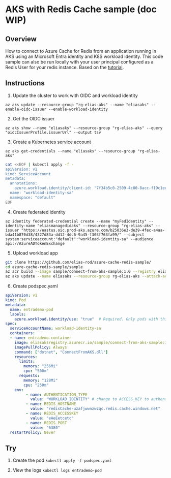 # AKS with Redis Cache sample (doc WIP)

## Overview
How to connect to Azure Cache for Redis from an application running in AKS using an Microsoft Entra identity and K8S workload identity. This code sample can also be run locally with your user principal configured as a Redis User for your redis instance. Based on the [tutorial](https://docs.microsoft.com/azure/azure-cache-for-redis/cache-tutorial-aks-get-started).

## Instructions
1. Update the cluster to work with OIDC and workload identity

`az aks update --resource-group "rg-elias-aks" --name "eliasaks" --enable-oidc-issuer --enable-workload-identity`

2. Get the OIDC issuer

`az aks show --name "eliasaks" --resource-group "rg-elias-aks" --query "oidcIssuerProfile.issuerUrl" --output tsv`

3. Create a Kubernetes service account

`az aks get-credentials --name "eliasaks" --resource-group "rg-elias-aks"`

```bash
cat <<EOF | kubectl apply -f -
apiVersion: v1
kind: ServiceAccount
metadata:
  annotations:
    azure.workload.identity/client-id: "7f34b5c0-2509-4c80-8acc-f19c1eea34b4"
  name: "workload-identity-sa"
  namespace: "default"
EOF
```

4. Create federated identity

`az identity federated-credential create --name "myFedIdentity" --identity-name "eliasmanagedidaks" --resource-group "rg-elias-aks" --issuer "https://eastus.oic.prod-aks.azure.com/b25036e3-de39-4fec-a4aa-bda41b870d38/4327d83a-dd12-4dc6-9a45-f303f763fa99/" --subject system:serviceaccount:"default":"workload-identity-sa" --audience api://AzureADTokenExchange`

5. Upload workload app
```bash
git clone https://github.com/elias-rod/azure-cache-redis-sample/
cd azure-cache-redis-sample/sample
az acr build --image sample/connect-from-aks-sample:1.0 --registry eliasaksregistry --file Dockerfile .
az aks update --name eliasaks --resource-group rg-elias-aks --attach-acr eliasaksregistry
```

6. Create podspec.yaml
```yaml
apiVersion: v1
kind: Pod
metadata:
  name: entrademo-pod
  labels:
    azure.workload.identity/use: "true"  # Required. Only pods with this label can use workload identity.
spec:
  serviceAccountName: workload-identity-sa
  containers:
  - name: entrademo-container
    image: eliasaksregistry.azurecr.io/sample/connect-from-aks-sample:1.0
    imagePullPolicy: Always
    command: ["dotnet", "ConnectFromAKS.dll"] 
    resources:
      limits:
        memory: "256Mi"
        cpu: "500m"
      requests:
        memory: "128Mi"
        cpu: "250m"
    env:
         - name: AUTHENTICATION_TYPE
           value: "WORKLOAD_IDENTITY" # change to ACCESS_KEY to authenticate using access key
         - name: REDIS_HOSTNAME
           value: "redisCache-uzafjwwnzwzqc.redis.cache.windows.net"
         - name: REDIS_ACCESSKEY
           value: "eAeEetcetc" 
         - name: REDIS_PORT
           value: "6380"
  restartPolicy: Never
```
## Try
1. Create the pod
`kubectl apply -f podspec.yaml`

2. View the logs
`kubectl logs entrademo-pod`
